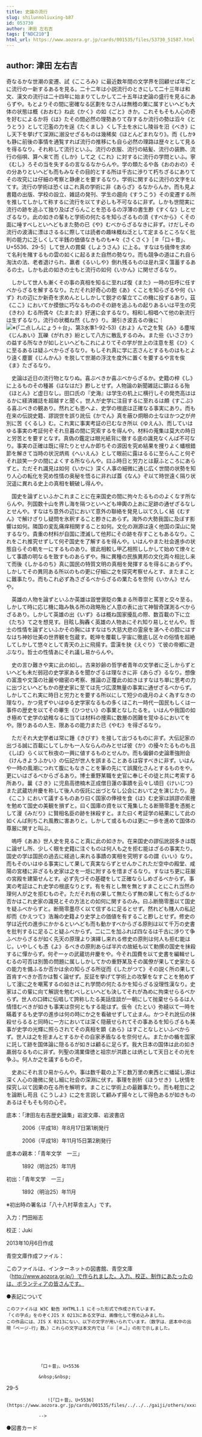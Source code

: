 ```yaml
---
title: 史論の流行
slug: shilunnoliuxing-b87
id: 053730
author: 津田 左右吉
tags: ["NDC210"]
html_url: https://www.aozora.gr.jp/cards/001535/files/53730_51587.html
---
```


## author: 津田 左右吉

奇なるかな世潮の変遷、試《こころみ》に最近数年間の文学界を回顧せば年ごとに流行の一新するあるを見る。二十二年は小説流行のときにして二十三年は和文、漢文の流行は二十四年に始まりてしかして二十五年は史論の盛行を見るにあらずや。もとよりその間に密確なる区劃をなさんは無稽の業に属すといへども大体の状態は概《おおむ》ね此《かく》の如《ごと》きか。これそもそも人心の奇を好むによるか将《は》たその間必然の理勢ありて存するか流行の勢は滔々《とうとう》として氾濫の力を逞《たくまし》くし下土を水にし陵谷を汨《べき》にし天下を挙げて深淵に溺没せざるものは幾稀矣《ほとんどまれなり》。而《しか》も静に前後の事情を通覧すれば流行の推移にも自ら必然の理路は歴々として見るを得るなり。それ称して流行といふ。流行の衣服、流行の結髪、流行の装飾、流行の俗唄、算へ来て而《しか》して之《これ》に対するに流行の学問といふ。寧《むし》ろその当を失するの言なるなからんや。学の類たるや各《おのおの》その分ありといへども而もみなその目的とする所は千古に渉りて朽ちざるにありてその攻究には仔細の考察と静慮とを要するなり。学術に関するに流行の文字を以てす。流行の学術は恐くはこれ真の学術に非《あらざ》るなからんか。而も見よ書籍の出版、学校の設立、雑誌の発刊、学生の趨向《すうこう》その変遷する所を推してしかして称するに流行を以てす必しも不可なるに非ず。しかも世間実に流行の跡を追ふて独り及ばざらんことを恐るるの浮薄の書生尠《すくな》しとせざるなり。此の如きの輩もと学術の何たるを知らざるもの須《すべから》くその面に唾すべしといへどもまた勢の已《や》むべからざるなきに非ず。けだしその流行の波濤に漂はさるるに際しては読者の趣味概ね泛として定まるところなく批判の能力に乏しくして半銭の価値なきものも※々《さくさく》［＃「口＋昔」、U+5536、29-5］して世人の賞粲《しようさん》に上る。すなはち僥倖を求めて名利を賭するもの雲の如くに起るまた自然の勢なり。而も競争の道はこれ自ら淘汰の法、老者退けられ、羸者《るいしや》倒れ残るものは是れ深く薀蓄するあるの士。しかも此の如きの士もと流行の如何《いかん》に関せざるなり。

　しかして世人も漸くその事の真相を知るに至れば復《また》一時の狂呼に任すべからざるを解するなり。ただそれ好奇心の飽《あ》くことを知らざるや何《いず》れの辺にか新奇を求めんとししかして鋭才の輩立てこの機に投ずるあり。茲《ここ》においてか摸倣に巧なるもののその跡を追ふもの起りあるいは平生の究《きわ》むる所偶々《たまたま》好運に会するなり。相和し相唱へて他の新流行は生ずるなり。流行の状概ね然《しか》り。潮引き波去るの後に｜![※(「二点しんにょう＋台」、第3水準1-92-53)](https://www.aozora.gr.jp/cards/001535/files/../../../gaiji/1-92/1-92-53.png)《およ》んで之を覧《み》る塵埃《じんあい》瓦礫《がれき》紛として八方に散乱するのみ。また些《いささか》の益する所なきが如しといへどもこれによりてその学が世上の注意を惹《ひ》くに至るあるは疑ふべからざるなり。もしそれ真に学に志さんとするものはもとより遠く塵寰《じんかん》を脱して世潮の浮沈を度外に置くを要するや言を俟《ま》たざるなり。

　史論は近日の流行物となりぬ。喜ぶべきか喜ぶべからざるか。史籍の梓《し》に上るものその種甚《はなはだ》尠しとせず。人物論の新聞雑誌に顕はるる殆《ほとん》ど虚日なし。田口氏の『史海』は学生の机上に横行しその発売高ははるかに経済雑誌を超越すと聞く。世人が史学に注目するに至れるは頗《すこぶ》る喜ぶべきの観あり。然れども思へよ、史学の根底は正確なる事実にあり。而も在来の伝説史籍、謬説世を誤り訛伝《かでん》真を蔽ひ炯眼の士なほかつ之が弁別に苦《くるし》む。これ実に事実考証の已むなき所以《ゆえん》、而していはゆる事実の考証何ぞそれ旦暮の間に究索するを得んや。材料の蒐集は莫大の時日と労苦とを要すとなす。真偽の鑑定は眼光紙背に徹する底の識見なくんば不可なり。事実の正確は既に得たりとせんか即ちその源因を究め結果を捜りよく蟠根錯節を解きて当時の状況炳焉《へいえん》として眼前に露はるるに至らんこと何ぞそれ談笑一夕の間によくする所ならんや。曰ふ時日と労力とは厭ふところにあらずと。ただそれ識見は如何《いかに》深く人事の細微に通じ広く世間の状勢を知り人心の転化を究め性情の奥秘を悟るに非れば蓋《なん》ぞ以て時世遠く隔り状況遥に異れる史上の真相を観破し得んや。

　国史を論ずといふかこれまことに在来国史の間に拘々たるもののよくなす所ならんや。列国数十山を界し海を隔つといへども坤輿の上あに足跡の通ぜざるなしとせんや。すなはち意外の辺において意外の聯絡を発見し以て久しく結《むすん》で解けざりし疑問を氷釈すること尠きにあらず。海外の大勢我国に及ぼす影響は如何。隣国の変乱痛痒相関すること如何。文化の淵源は遠く他国の深山に発するなり。貴重の材料が自国に湮滅して他邦にその跡を存すこともあるなり。これをこれ推究せずして何ぞ国史を了解するを得んや。いはんやまた社会進歩の状態自らその軌を一にするものあり。彼此相較し甲乙相照ししかして始めて燎々として事蹟の明なるを致すものあらずや。殊に異種の民族異邦の文化両々相比し来て而後《しかるのち》真に国民の特質文明の真相を発揮するを得るにあらずや。しかしてその異同ある所以のもの更に仔細に之を探究考察せんとす、またまことに難事たり。而もこれ必ず為さざるべからざるの業たるを奈何《いかん》せんや。

　英雄の人物を論ずといふか英雄は毀誉褒貶の集まる所尊崇と罵詈と交々至る。しかして時に応じ機に臨み執る所の政略殆ど人意の表に出て神智奇謀測るべからざるあり。しかして英雄の出《いず》るは概ね国家擾乱の際、数百載の下に立《たち》て之を想見す。目眩し胸轟く英雄の人物あにそれ知り易しとせんや。哲士の性情を論ずといふかその胸にはすなはち大慈大悲の霊泉を湛へその腔にはすなはち神妙壮美の世界観を包蔵す。乾坤を覆載し宇宙に徹底し区々の俗情を超絶してしかして悠々として青天の上に飛揚す。雲漢を抉《えぐり》て彼の帝郷に遊ぶなり。哲士の性情あにそれ議し易からんや。

　史の言ひ難きや実に此の如し。古来妙齢の哲学者青年の文学者に乏しからずといへども未だ弱冠の史学家あるを聞かざるは理なきに非《あらざ》るなり。想像の富澹や文藻の壮麗や緻密の考察、推論の正覆此の如きはすなはち単に思考の力に出づといへどもかの歴史家に至ては先づ広漠無量の事実に通ぜざるべからず。しかしてこれ実に時日と労力とを要する所以にして短少の歳月のよく為すなきの理なり。かつ見ずやいはゆる史学家なるもの多くはこれ一時代一国民もしくは一事件の歴史を以てその畢生《ひつせい》の事業となしたるを。いはんや我国の如き極めて史学の幼稚なるに当ては材料の捜索に数層の困難を覚ゆるにおいてをや。限りあるの人生、限あるの能力また已《やむ》を得ざるなり。

　ただそれ大史学者は常に踵《きびす》を接して出づるものに非ず。大伝記家の出づる誠に百載にしてしかも一人ならんのみとせば彼《か》の擾々たるものも且《しば》らく以て秋夜の一興に値するものとせんか。而も偏僻の史論牽強附会《けんきようふかい》の伝記が世人を誤まることあるは容すべきに非ず。いはんや一時の風潮につれて腹にもなきことを筆の先にて誤魔化さんとするものをや。更にいはざるべからざるあり。博士重野某職を史官に奉じその徒と共に考索する所あり。曩《さき》に児島高徳楠木正成僧日蓮の事蹟を云々し頃日《けいじつ》また武蔵坊弁慶を称して後人の仮託に出づとなし公会において之を演じたり。是《ここ》において議するものあり曰く国家の俸禄を食《は》む史家は誤謬の索捜を勉めて国史の美観を損ずと。曰く国庫の資を以て蒐集したる断簡零墨を憑拠として漫《みだり》に賢相名臣の跡を抹殺すと。また曰く考証学の結果にして此の如くんば則ちこれ風教に害ありと。しかして或るものは更に一歩を進めて国体の尊厳に関すと叫ぶ。

　嗚呼《ああ》世人史を見ること真に此の如きか。在来国史の謬伝訛説多きは既に論ぜし所、少しく眼を史籍に注ぐものは何人も之を拒む能はざるの事実たり。国史の学は国民の過去に経過し来れる事蹟の実相を究明するの謂《いい》なり。而もそのいはゆる事実にして果して真実ならずとせんかこれただ空中の殿堂、咸陽の宮楼に非ざるも史家は之を一炬に附するを惜まざるなり。すなはち更に荘厳の宮殿を建築せんとす。必ず先づその基礎をして正確ならしめざるべからず。事実の考証はこれ史学の根底なりとす。有を有とし無を無とすまことにこれ当然の理何人が之を拒むものぞ。ただそれ有の果して無たらず無の果して有たらざるか否かはこれ史家の識見とその方法との如何に関するのみ。曰ふ断簡零墨以て国史を疑ふべからずと。断簡零墨尽く以て信ずるに足るとせず。然れども賤人の私記却而《かえつて》浩瀚の史籍より史学上の価値を有すること尠しとせず。修史の学は近代の進歩にかかるといへども而も動かすべからざる原則は以て千万の史書を批判するに足ること疑ふべからず。二に二を加ふれば四なるは千古に渉りて争ふべからざるが如く先天の原理より演繹し来れる修史の原則は何人も拒む能はじ。いやしくも憑《よ》るべきの原則あらば半片の故紙も以て勅撰の国史を抹殺するに憚からず。何ぞ一ヶの武蔵坊弁慶をや。今それ国費を以て史書を編輯せしむるの可否は別箇の問題に属ししかしてかの重野某及その属僚が果して史家たるの能力を備ふるか否かは余の知らざる所従而《したがつて》その説く所の果して首肯すべきか否かは暫く論ぜず。反証を挙げて学術上の攻撃をなすことを勉めずして漫に之を嘲罵するの如きはこれ学問の何たるかを知らざる没理性漢なり。史家はこの輩に向て解説を勉むべしといへども決してそれが為めに拘束せらるべからず。世人の口碑に伝唱して誇称したる美話佳談が一朝にして抛棄せらるるは人情惜むべきが如きも事実は奈何ともする能はず。仮令《たとい》弥縫以て一時を瞞着するも史学の進歩は何の時にか之を看破せずして止まん。かつそれ訛伝の抹殺せらるると同時に一方においては深く隠蔽せられてその事あるを知らざるも美事が史学の光輝に照らされてその真相を顕《あら》はすことなしといふべからず。世人は之を拒まんとするかその自家矛盾なるを奈何せん。またかの楯を国家に託して跡を国体論に隠るるが如きは顧るに足らず。我大日本の国体は此の如き羸弱なるものに非ず。列聖の鴻業偉徳と祖宗が洪蹟とは炳として天日とその光を争ふ。何人か之を議するものぞ。

　史あにそれ言ひ易からんや。事は数千載の上下と数万里の東西とに蟠延し源は深く人心の幾微に発し細に社会の深淵に伏す。事理を剖析《ほうせき》し状情を探究し以て因果の在る所を解明す。まことに学術上の最難事たり。而も軽忽に之を論断し苟且《こうしよ》に之を言説して顧みず揚々として得色あるが如きものあるはそもそも何の心ぞ。













底本：「津田左右吉歴史論集」岩波文庫、岩波書店

　　　2006（平成18）年8月17日第1刷発行

　　　2006（平成18）年11月15日第2刷発行

底本の親本：「青年文学　一三」

　　　1892（明治25）年11月

初出：「青年文学　一三」

　　　1892（明治25）年11月

※初出時の署名は「八十八村草舎主人」です。

入力：門田裕志

校正：Juki

2013年10月6日作成

青空文庫作成ファイル：

このファイルは、インターネットの図書館、青空文庫（http://www.aozora.gr.jp/）で作られました。入力、校正、制作にあたったのは、ボランティアの皆さんです。











●表記について


	このファイルは W3C 勧告 XHTML1.1 にそった形式で作成されています。
	「くの字点」をのぞくJIS X 0213にある文字は、画像化して埋め込みました。
	この作品には、JIS X 0213にない、以下の文字が用いられています。（数字は、底本中の出現「ページ-行」数。）これらの文字は本文内では「※［＃…］」の形で示しました。



		
			
				
				「口＋昔」、U+5536
				
				&nbsp;&nbsp;
				
29-5				
				
				　　![「口＋昔」、U+5536](https://www.aozora.gr.jp/cards/001535/files/../../../gaiji/others/xxxx.png)
				
				-->
			
		






●図書カード